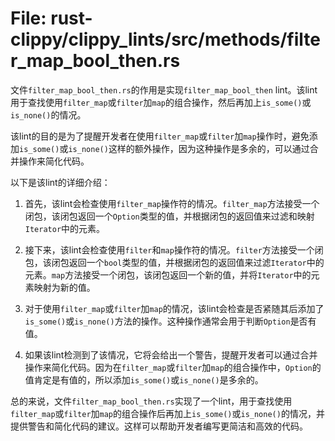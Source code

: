 # File: rust-clippy/clippy_lints/src/methods/filter_map_bool_then.rs

文件`filter_map_bool_then.rs`的作用是实现`filter_map_bool_then` lint。该lint用于查找使用`filter_map`或`filter`加`map`的组合操作，然后再加上`is_some()`或`is_none()`的情况。

该lint的目的是为了提醒开发者在使用`filter_map`或`filter`加`map`操作时，避免添加`is_some()`或`is_none()`这样的额外操作，因为这种操作是多余的，可以通过合并操作来简化代码。

以下是该lint的详细介绍：

1. 首先，该lint会检查使用`filter_map`操作符的情况。`filter_map`方法接受一个闭包，该闭包返回一个`Option`类型的值，并根据闭包的返回值来过滤和映射`Iterator`中的元素。

2. 接下来，该lint会检查使用`filter`和`map`操作符的情况。`filter`方法接受一个闭包，该闭包返回一个`bool`类型的值，并根据闭包的返回值来过滤`Iterator`中的元素。`map`方法接受一个闭包，该闭包返回一个新的值，并将`Iterator`中的元素映射为新的值。

3. 对于使用`filter_map`或`filter`加`map`的情况，该lint会检查是否紧随其后添加了`is_some()`或`is_none()`方法的操作。这种操作通常会用于判断`Option`是否有值。

4. 如果该lint检测到了该情况，它将会给出一个警告，提醒开发者可以通过合并操作来简化代码。因为在`filter_map`或`filter`加`map`的组合操作中，`Option`的值肯定是有值的，所以添加`is_some()`或`is_none()`是多余的。

总的来说，文件`filter_map_bool_then.rs`实现了一个lint，用于查找使用`filter_map`或`filter`加`map`的组合操作后再加上`is_some()`或`is_none()`的情况，并提供警告和简化代码的建议。这样可以帮助开发者编写更简洁和高效的代码。

